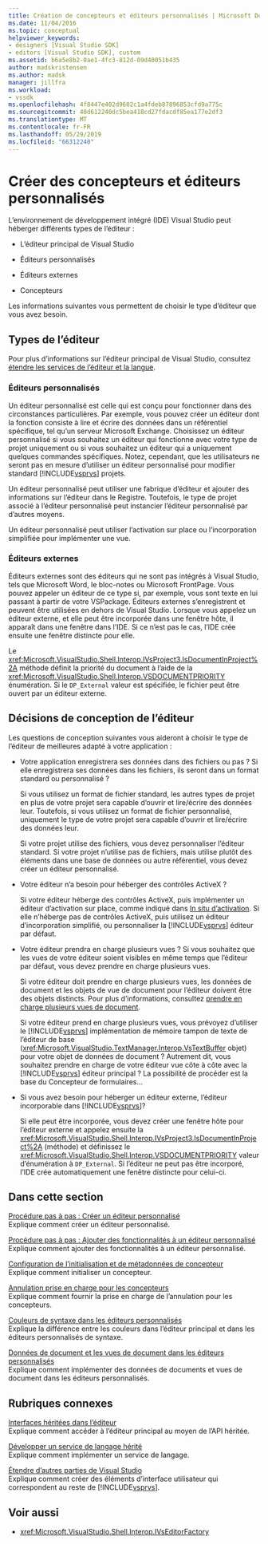 ```yaml
---
title: Création de concepteurs et éditeurs personnalisés | Microsoft Docs
ms.date: 11/04/2016
ms.topic: conceptual
helpviewer_keywords:
- designers [Visual Studio SDK]
- editors [Visual Studio SDK], custom
ms.assetid: b6a5e8b2-0ae1-4fc3-812d-09d40051b435
author: madskristensen
ms.author: madsk
manager: jillfra
ms.workload:
- vssdk
ms.openlocfilehash: 4f8447e402d9602c1a4fdeb87896853cfd9a775c
ms.sourcegitcommit: 40d612240dc5bea418cd27fdacdf85ea177e2df3
ms.translationtype: MT
ms.contentlocale: fr-FR
ms.lasthandoff: 05/29/2019
ms.locfileid: "66312240"
---
```

# <a name="create-custom-editors-and-designers"></a>Créer des concepteurs et éditeurs personnalisés

L’environnement de développement intégré (IDE) Visual Studio peut héberger différents types de l’éditeur :

- L’éditeur principal de Visual Studio

- Éditeurs personnalisés

- Éditeurs externes

- Concepteurs

Les informations suivantes vous permettent de choisir le type d’éditeur que vous avez besoin.

## <a name="types-of-editor"></a>Types de l’éditeur

Pour plus d’informations sur l’éditeur principal de Visual Studio, consultez [étendre les services de l’éditeur et la langue](../extensibility/extending-the-editor-and-language-services.md).

### <a name="custom-editors"></a>Éditeurs personnalisés
 Un éditeur personnalisé est celle qui est conçu pour fonctionner dans des circonstances particulières. Par exemple, vous pouvez créer un éditeur dont la fonction consiste à lire et écrire des données dans un référentiel spécifique, tel qu’un serveur Microsoft Exchange. Choisissez un éditeur personnalisé si vous souhaitez un éditeur qui fonctionne avec votre type de projet uniquement ou si vous souhaitez un éditeur qui a uniquement quelques commandes spécifiques. Notez, cependant, que les utilisateurs ne seront pas en mesure d’utiliser un éditeur personnalisé pour modifier standard [!INCLUDE[vsprvs](../code-quality/includes/vsprvs_md.md)] projets.

 Un éditeur personnalisé peut utiliser une fabrique d’éditeur et ajouter des informations sur l’éditeur dans le Registre. Toutefois, le type de projet associé à l’éditeur personnalisé peut instancier l’éditeur personnalisé par d’autres moyens.

 Un éditeur personnalisé peut utiliser l’activation sur place ou l’incorporation simplifiée pour implémenter une vue.

### <a name="external-editors"></a>Éditeurs externes
 Éditeurs externes sont des éditeurs qui ne sont pas intégrés à Visual Studio, tels que Microsoft Word, le bloc-notes ou Microsoft FrontPage. Vous pouvez appeler un éditeur de ce type si, par exemple, vous sont texte en lui passant à partir de votre VSPackage. Éditeurs externes s’enregistrent et peuvent être utilisées en dehors de Visual Studio. Lorsque vous appelez un éditeur externe, et elle peut être incorporée dans une fenêtre hôte, il apparaît dans une fenêtre dans l’IDE. Si ce n’est pas le cas, l’IDE crée ensuite une fenêtre distincte pour elle.

 Le <xref:Microsoft.VisualStudio.Shell.Interop.IVsProject3.IsDocumentInProject%2A> méthode définit la priorité du document à l’aide de la <xref:Microsoft.VisualStudio.Shell.Interop.VSDOCUMENTPRIORITY> énumération. Si le `DP_External` valeur est spécifiée, le fichier peut être ouvert par un éditeur externe.

## <a name="editor-design-decisions"></a>Décisions de conception de l’éditeur
 Les questions de conception suivantes vous aideront à choisir le type de l’éditeur de meilleures adapté à votre application :

- Votre application enregistrera ses données dans des fichiers ou pas ? Si elle enregistrera ses données dans les fichiers, ils seront dans un format standard ou personnalisé ?

   Si vous utilisez un format de fichier standard, les autres types de projet en plus de votre projet sera capable d’ouvrir et lire/écrire des données leur. Toutefois, si vous utilisez un format de fichier personnalisé, uniquement le type de votre projet sera capable d’ouvrir et lire/écrire des données leur.

   Si votre projet utilise des fichiers, vous devez personnaliser l’éditeur standard. Si votre projet n’utilise pas de fichiers, mais utilise plutôt des éléments dans une base de données ou autre référentiel, vous devez créer un éditeur personnalisé.

- Votre éditeur n’a besoin pour héberger des contrôles ActiveX ?

   Si votre éditeur héberge des contrôles ActiveX, puis implémenter un éditeur d’activation sur place, comme indiqué dans [In situ d’activation](../extensibility/in-place-activation.md). Si elle n’héberge pas de contrôles ActiveX, puis utilisez un éditeur d’incorporation simplifié, ou personnaliser la [!INCLUDE[vsprvs](../code-quality/includes/vsprvs_md.md)] éditeur par défaut.

- Votre éditeur prendra en charge plusieurs vues ? Si vous souhaitez que les vues de votre éditeur soient visibles en même temps que l’éditeur par défaut, vous devez prendre en charge plusieurs vues.

   Si votre éditeur doit prendre en charge plusieurs vues, les données de document et les objets de vue de document pour l’éditeur doivent être des objets distincts. Pour plus d’informations, consultez [prendre en charge plusieurs vues de document](../extensibility/supporting-multiple-document-views.md).

   Si votre éditeur prend en charge plusieurs vues, vous prévoyez d’utiliser le [!INCLUDE[vsprvs](../code-quality/includes/vsprvs_md.md)] implémentation de mémoire tampon de texte de l’éditeur de base (<xref:Microsoft.VisualStudio.TextManager.Interop.VsTextBuffer> objet) pour votre objet de données de document ? Autrement dit, vous souhaitez prendre en charge de votre éditeur vue côte à côte avec la [!INCLUDE[vsprvs](../code-quality/includes/vsprvs_md.md)] éditeur principal ? La possibilité de procéder est la base du Concepteur de formulaires...

- Si vous avez besoin pour héberger un éditeur externe, l’éditeur incorporable dans [!INCLUDE[vsprvs](../code-quality/includes/vsprvs_md.md)]?

   Si elle peut être incorporée, vous devez créer une fenêtre hôte pour l’éditeur externe et appelez ensuite la <xref:Microsoft.VisualStudio.Shell.Interop.IVsProject3.IsDocumentInProject%2A> (méthode) et définissez le <xref:Microsoft.VisualStudio.Shell.Interop.VSDOCUMENTPRIORITY> valeur d’énumération à `DP_External`. Si l’éditeur ne peut pas être incorporé, l’IDE crée automatiquement une fenêtre distincte pour celui-ci.

## <a name="in-this-section"></a>Dans cette section

[Procédure pas à pas : Créer un éditeur personnalisé](../extensibility/walkthrough-creating-a-custom-editor.md)\
Explique comment créer un éditeur personnalisé.

[Procédure pas à pas : Ajouter des fonctionnalités à un éditeur personnalisé](../extensibility/walkthrough-adding-features-to-a-custom-editor.md)\
Explique comment ajouter des fonctionnalités à un éditeur personnalisé.

[Configuration de l’initialisation et de métadonnées de concepteur](../extensibility/designer-initialization-and-metadata-configuration.md)\
Explique comment initialiser un concepteur.

[Annulation prise en charge pour les concepteurs](../extensibility/supplying-undo-support-to-designers.md)\
Explique comment fournir la prise en charge de l’annulation pour les concepteurs.

[Couleurs de syntaxe dans les éditeurs personnalisés](../extensibility/syntax-coloring-in-custom-editors.md)\
Explique la différence entre les couleurs dans l’éditeur principal et dans les éditeurs personnalisés de syntaxe.

[Données de document et les vues de document dans les éditeurs personnalisés](../extensibility/document-data-and-document-view-in-custom-editors.md)\
Explique comment implémenter des données de documents et vues de document dans les éditeurs personnalisés.

## <a name="related-sections"></a>Rubriques connexes

[Interfaces héritées dans l’éditeur](../extensibility/legacy-interfaces-in-the-editor.md)\
Explique comment accéder à l’éditeur principal au moyen de l’API héritée.

[Développer un service de langage hérité](../extensibility/internals/developing-a-legacy-language-service.md)\
Explique comment implémenter un service de langage.

[Étendre d’autres parties de Visual Studio](../extensibility/extending-other-parts-of-visual-studio.md)\
Explique comment créer des éléments d’interface utilisateur qui correspondent au reste de [!INCLUDE[vsprvs](../code-quality/includes/vsprvs_md.md)].

## <a name="see-also"></a>Voir aussi

- <xref:Microsoft.VisualStudio.Shell.Interop.IVsEditorFactory>